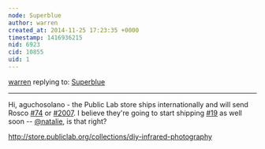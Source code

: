 ```yaml
---
node: Superblue
author: warren
created_at: 2014-11-25 17:23:35 +0000
timestamp: 1416936215
nid: 6923
cid: 10855
uid: 1
---
```




[warren](../profile/warren) replying to: [Superblue](../notes/cfastie/04-20-2013/superblue)

----
Hi, aguchosolano - the Public Lab store ships internationally and will send Rosco [#74](/n/74) or [#2007](/n/2007). I believe they're going to start shipping [#19](/n/19) as well soon -- [@natalie](/profile/natalie), is that right? 

http://store.publiclab.org/collections/diy-infrared-photography